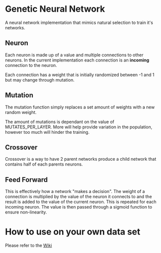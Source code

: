 # Genetic Neural Network

A neural network implementation that mimics natural selection to train it's networks.

## Neuron
Each neuron is made up of a value and multiple connections to other neurons. In the current implementation
each connection is an **incoming** connection to the neuron.

Each connection has a weight that is initially randomized between -1 and 1 but may change through mutation.

## Mutation
The mutation function simply replaces a set amount of weights with a new random weight.

The amount of mutations is dependant on the value of MUTATES_PER_LAYER. More will help provide variation in the
population, however too much will hinder the training.

## Crossover
Crossover is a way to have 2 parent networks produce a child network that contains half of each parents 
neurons.

## Feed Forward
This is effectively how a network "makes a decision". The weight of a connection is multiplied
by the value of the neuron it connects to and the result is added to the value of the current neuron. This
is repeated for each incoming neuron. The value is then passed through a sigmoid function to ensure
non-linearity.

# How to use on your own data set

Please refer to the [Wiki](https://github.com/Shivix/Genetic-Neural-Network/wiki)
